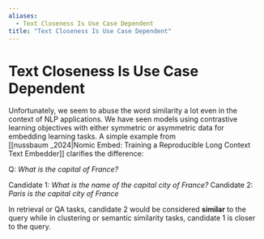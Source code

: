 ```yaml
---
aliases:
  - Text Closeness Is Use Case Dependent
title: "Text Closeness Is Use Case Dependent"
---
```


# Text Closeness Is Use Case Dependent

Unfortunately, we seem to abuse the word similarity a lot even in the context of NLP applications. We have seen models using contrastive learning objectives with either symmetric or asymmetric data for embedding learning tasks. A simple example from [[nussbaum _2024|Nomic Embed: Training a Reproducible Long Context Text Embedder]] clarifies the difference:

Q: *What is the capital of France?*

Candidate 1: *What is the name of the capital city of France?*
Candidate 2: *Paris is the capital city of France*

In retrieval or QA tasks, candidate 2 would be considered **similar** to the query while in clustering or semantic similarity tasks, candidate 1 is closer to the query.